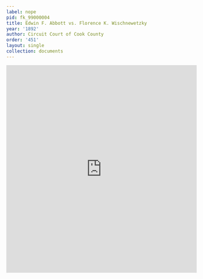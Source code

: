 ```yaml
---
label: nope
pid: fk_99000004
title: Edwin F. Abbott vs. Florence K. Wischnewetzky
year: '1892'
author: Circuit Court of Cook County
order: '451'
layout: single
collection: documents
---
```

<iframe src="https://northwestern.app.box.com/embed/s/kuz53dfzqxdyq6emqle679ouyojdvyku?sortColumn=date&view=list" width="100%" height="550" frameborder="0" allowfullscreen webkitallowfullscreen msallowfullscreen></iframe>
